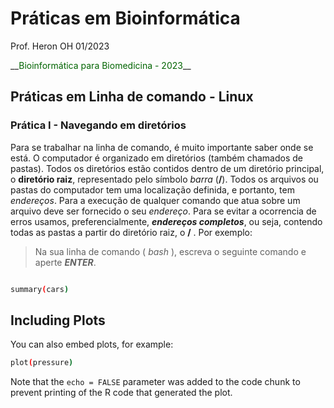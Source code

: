 Práticas em Bioinformática
================
Prof. Heron OH
01/2023

\_\_<span style="color:darkgreen">Bioinformática para Biomedicina -
2023</span>\_\_

## Práticas em Linha de comando - Linux

### Prática I - Navegando em diretórios

Para se trabalhar na linha de comando, é muito importante saber onde se
está. O computador é organizado em diretórios (também chamados de
pastas). Todos os diretórios estão contidos dentro de um diretório
principal, o **diretório raiz**, representado pelo símbolo *barra*
(**/**). Todos os arquivos ou pastas do computador tem uma localização
definida, e portanto, tem *endereços*. Para a execução de qualquer
comando que atua sobre um arquivo deve ser fornecido o seu *endereço*.
Para se evitar a ocorrencia de erros usamos, preferencialmente,
***endereços completos***, ou seja, contendo todas as pastas a partir do
diretório raiz, o **/** . Por exemplo:

> Na sua linha de comando ( *bash* ), escreva o seguinte comando e
> aperte ***ENTER***.

``` bash

summary(cars)
```

## Including Plots

You can also embed plots, for example:

``` bash
plot(pressure)
```

Note that the `echo = FALSE` parameter was added to the code chunk to
prevent printing of the R code that generated the plot.
